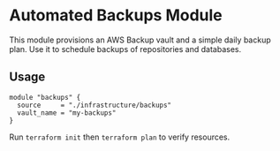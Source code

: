 # Automated Backups Module

This module provisions an AWS Backup vault and a simple daily backup plan. Use it to schedule backups of repositories and databases.

## Usage
```hcl
module "backups" {
  source     = "./infrastructure/backups"
  vault_name = "my-backups"
}
```
Run `terraform init` then `terraform plan` to verify resources.
